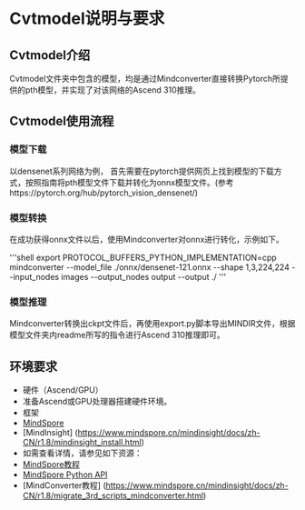 # Cvtmodel说明与要求

## Cvtmodel介绍

Cvtmodel文件夹中包含的模型，均是通过Mindconverter直接转换Pytorch所提供的pth模型，并实现了对该网络的Ascend 310推理。

## Cvtmodel使用流程

### 模型下载

以densenet系列网络为例， 首先需要在pytorch提供网页上找到模型的下载方式，按照指南将pth模型文件下载并转化为onnx模型文件。(参考https://pytorch.org/hub/pytorch_vision_densenet/)

### 模型转换

在成功获得onnx文件以后，使用Mindconverter对onnx进行转化，示例如下。

'''shell
export PROTOCOL_BUFFERS_PYTHON_IMPLEMENTATION=cpp
mindconverter --model_file ./onnx/densenet-121.onnx --shape 1,3,224,224 --input_nodes images --output_nodes output --output ./
'''

### 模型推理

Mindconverter转换出ckpt文件后，再使用export.py脚本导出MINDIR文件，根据模型文件夹内readme所写的指令进行Ascend 310推理即可。

## 环境要求

- 硬件（Ascend/GPU）
- 准备Ascend或GPU处理器搭建硬件环境。
- 框架
- [MindSpore](https://www.mindspore.cn/install)
- [MindInsight] (https://www.mindspore.cn/mindinsight/docs/zh-CN/r1.8/mindinsight_install.html)
- 如需查看详情，请参见如下资源：
- [MindSpore教程](https://www.mindspore.cn/tutorials/zh-CN/r1.8/index.html)
- [MindSpore Python API](https://www.mindspore.cn/docs/api/zh-CN/r1.8/index.html)
- [MindConverter教程] (https://www.mindspore.cn/mindinsight/docs/zh-CN/r1.8/migrate_3rd_scripts_mindconverter.html)